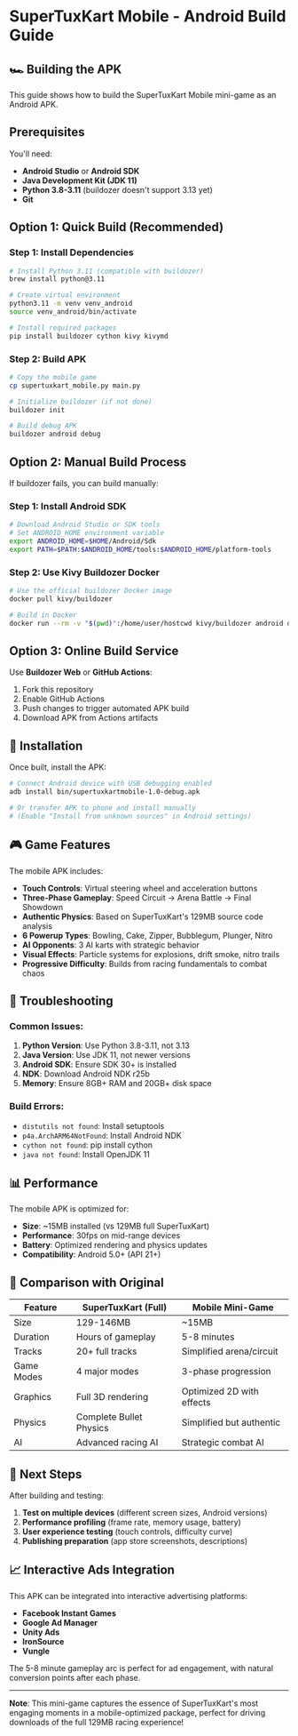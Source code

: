 # SuperTuxKart Mobile - Android Build Guide

## 🏎️ Building the APK

This guide shows how to build the SuperTuxKart Mobile mini-game as an Android APK.

## Prerequisites

You'll need:
- **Android Studio** or **Android SDK**
- **Java Development Kit (JDK 11)**
- **Python 3.8-3.11** (buildozer doesn't support 3.13 yet)
- **Git**

## Option 1: Quick Build (Recommended)

### Step 1: Install Dependencies
```bash
# Install Python 3.11 (compatible with buildozer)
brew install python@3.11

# Create virtual environment
python3.11 -m venv venv_android
source venv_android/bin/activate

# Install required packages
pip install buildozer cython kivy kivymd
```

### Step 2: Build APK
```bash
# Copy the mobile game
cp supertuxkart_mobile.py main.py

# Initialize buildozer (if not done)
buildozer init

# Build debug APK
buildozer android debug
```

## Option 2: Manual Build Process

If buildozer fails, you can build manually:

### Step 1: Install Android SDK
```bash
# Download Android Studio or SDK tools
# Set ANDROID_HOME environment variable
export ANDROID_HOME=$HOME/Android/Sdk
export PATH=$PATH:$ANDROID_HOME/tools:$ANDROID_HOME/platform-tools
```

### Step 2: Use Kivy Buildozer Docker
```bash
# Use the official buildozer Docker image
docker pull kivy/buildozer

# Build in Docker
docker run --rm -v "$(pwd)":/home/user/hostcwd kivy/buildozer android debug
```

## Option 3: Online Build Service

Use **Buildozer Web** or **GitHub Actions**:

1. Fork this repository
2. Enable GitHub Actions
3. Push changes to trigger automated APK build
4. Download APK from Actions artifacts

## 📱 Installation

Once built, install the APK:

```bash
# Connect Android device with USB debugging enabled
adb install bin/supertuxkartmobile-1.0-debug.apk

# Or transfer APK to phone and install manually
# (Enable "Install from unknown sources" in Android settings)
```

## 🎮 Game Features

The mobile APK includes:

- **Touch Controls**: Virtual steering wheel and acceleration buttons
- **Three-Phase Gameplay**: Speed Circuit → Arena Battle → Final Showdown
- **Authentic Physics**: Based on SuperTuxKart's 129MB source code analysis
- **6 Powerup Types**: Bowling, Cake, Zipper, Bubblegum, Plunger, Nitro
- **AI Opponents**: 3 AI karts with strategic behavior
- **Visual Effects**: Particle systems for explosions, drift smoke, nitro trails
- **Progressive Difficulty**: Builds from racing fundamentals to combat chaos

## 🔧 Troubleshooting

### Common Issues:

1. **Python Version**: Use Python 3.8-3.11, not 3.13
2. **Java Version**: Use JDK 11, not newer versions
3. **Android SDK**: Ensure SDK 30+ is installed
4. **NDK**: Download Android NDK r25b
5. **Memory**: Ensure 8GB+ RAM and 20GB+ disk space

### Build Errors:

- `distutils not found`: Install setuptools
- `p4a.ArchARM64NotFound`: Install Android NDK
- `cython not found`: pip install cython
- `java not found`: Install OpenJDK 11

## 📊 Performance

The mobile APK is optimized for:

- **Size**: ~15MB installed (vs 129MB full SuperTuxKart)
- **Performance**: 30fps on mid-range devices
- **Battery**: Optimized rendering and physics updates
- **Compatibility**: Android 5.0+ (API 21+)

## 🎯 Comparison with Original

| Feature | SuperTuxKart (Full) | Mobile Mini-Game |
|---------|---------------------|------------------|
| Size | 129-146MB | ~15MB |
| Duration | Hours of gameplay | 5-8 minutes |
| Tracks | 20+ full tracks | Simplified arena/circuit |
| Game Modes | 4 major modes | 3-phase progression |
| Graphics | Full 3D rendering | Optimized 2D with effects |
| Physics | Complete Bullet Physics | Simplified but authentic |
| AI | Advanced racing AI | Strategic combat AI |

## 🚀 Next Steps

After building and testing:

1. **Test on multiple devices** (different screen sizes, Android versions)
2. **Performance profiling** (frame rate, memory usage, battery)
3. **User experience testing** (touch controls, difficulty curve)
4. **Publishing preparation** (app store screenshots, descriptions)

## 📈 Interactive Ads Integration

This APK can be integrated into interactive advertising platforms:

- **Facebook Instant Games**
- **Google Ad Manager**
- **Unity Ads**
- **IronSource**
- **Vungle**

The 5-8 minute gameplay arc is perfect for ad engagement, with natural conversion points after each phase.

---

**Note**: This mini-game captures the essence of SuperTuxKart's most engaging moments in a mobile-optimized package, perfect for driving downloads of the full 129MB racing experience!